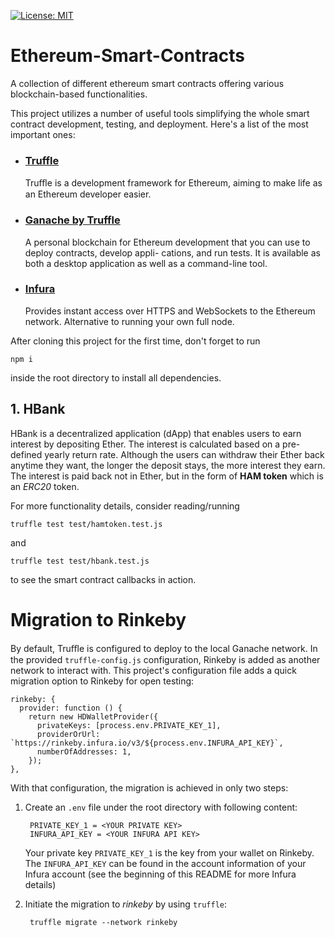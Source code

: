 [![License: MIT](https://img.shields.io/badge/License-MIT-yellow.svg)](https://opensource.org/licenses/MIT)

# Ethereum-Smart-Contracts
A collection of different ethereum smart contracts offering various blockchain-based functionalities.

This project utilizes a number of useful tools simplifying the whole smart contract development, testing, and deployment. Here's a list of the most important ones:

* ### [Truffle](https://trufflesuite.com/docs/truffle/quickstart/)
    Truﬄe is a development framework for Ethereum, aiming to make life as an Ethereum developer easier. 

* ### [Ganache by Truffle](https://trufflesuite.com/ganache/)
    A personal blockchain for Ethereum development that you can use to deploy contracts, develop appli-
cations, and run tests. It is available as both a desktop application as well as a command-line tool.

* ### [Infura](https://infura.io/)
    Provides instant access over HTTPS and WebSockets to the Ethereum network. Alternative to running your own full node.

After cloning this project for the first time, don't forget to run

    npm i

inside the root directory to install all dependencies.

## 1. HBank
HBank is a decentralized application (dApp) that enables users to earn interest by depositing Ether.
The interest is calculated based on a pre-defined yearly return rate. Although the users can withdraw their
Ether back anytime they want, the longer the deposit stays, the more interest they earn. The interest is paid
back not in Ether, but in the form of **HAM token** which is an _ERC20_ token.

For more functionality details, consider reading/running

    truffle test test/hamtoken.test.js

and

    truffle test test/hbank.test.js

to see the smart contract callbacks in action.

# Migration to Rinkeby

By default, Truﬄe is configured to deploy to the local Ganache network. In the provided `truffle-config.js` configuration, Rinkeby is added as another network to interact with. This project's configuration file adds a quick migration option to Rinkeby for open testing:

    rinkeby: {
      provider: function () {
        return new HDWalletProvider({
          privateKeys: [process.env.PRIVATE_KEY_1],
          providerOrUrl: `https://rinkeby.infura.io/v3/${process.env.INFURA_API_KEY}`,
          numberOfAddresses: 1,
        });
    },

With that configuration, the migration is achieved in only two steps:

1. Create an `.env` file under the root directory with following content:
   
        PRIVATE_KEY_1 = <YOUR PRIVATE KEY>
        INFURA_API_KEY = <YOUR INFURA API KEY>

    Your private key `PRIVATE_KEY_1` is the key from your wallet on Rinkeby.
    The `INFURA_API_KEY` can be found in the account information of your Infura account (see the beginning of this README for more Infura details)

2. Initiate the migration to _rinkeby_ by using `truffle`:

        truffle migrate --network rinkeby

